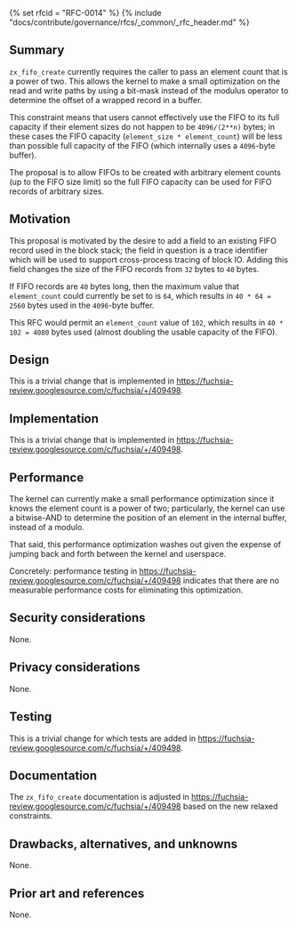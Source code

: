 {% set rfcid = "RFC-0014" %}
{% include "docs/contribute/governance/rfcs/_common/_rfc_header.md" %}
<!-- *** DO NOT EDIT ABOVE THIS LINE -->

## Summary

`zx_fifo_create` currently requires the caller to pass an element count that is a power of two.
This allows the kernel to make a small optimization on the read and write paths by using a
bit-mask instead of the modulus operator to determine the offset of a wrapped record in a buffer.

This constraint means that users cannot effectively use the FIFO to its full capacity if their
element sizes do not happen to be `4096/(2**n)` bytes; in these cases the FIFO capacity
(`element_size * element_count`) will be less than possible full capacity of the FIFO (which
internally uses a `4096`-byte buffer).

The proposal is to allow FIFOs to be created with arbitrary element counts (up to the FIFO size
limit) so the full FIFO capacity can be used for FIFO records of arbitrary sizes.

## Motivation

This proposal is motivated by the desire to add a field to an existing FIFO record used in the
block stack; the field in question is a trace identifier which will be used to support
cross-process tracing of block IO. Adding this field changes the size of the FIFO records from
`32` bytes to `40` bytes.

If FIFO records are `40` bytes long, then the maximum value that `element_count` could currently
be set to is `64`, which results in `40 * 64 = 2560` bytes used in the `4096`-byte buffer.

This RFC would permit an `element_count` value of `102`, which results in `40 * 102 = 4080` bytes
used (almost doubling the usable capacity of the FIFO).

## Design

This is a trivial change that is implemented in
<https://fuchsia-review.googlesource.com/c/fuchsia/+/409498>.

## Implementation

This is a trivial change that is implemented in
<https://fuchsia-review.googlesource.com/c/fuchsia/+/409498>.

## Performance

The kernel can currently make a small performance optimization since it knows the element count
is a power of two; particularly, the kernel can use a bitwise-AND to determine the position of an
element in the internal buffer, instead of a modulo.

That said, this performance optimization washes out given the expense of jumping back and forth
between the kernel and userspace.

Concretely: performance testing in <https://fuchsia-review.googlesource.com/c/fuchsia/+/409498>
indicates that there are no measurable performance costs for eliminating this optimization.

## Security considerations

None.

## Privacy considerations

None.

## Testing

This is a trivial change for which tests are added in
<https://fuchsia-review.googlesource.com/c/fuchsia/+/409498>.

## Documentation

The `zx_fifo_create` documentation is adjusted in
https://fuchsia-review.googlesource.com/c/fuchsia/+/409498 based on the new relaxed constraints.

## Drawbacks, alternatives, and unknowns

None.

## Prior art and references

None.
